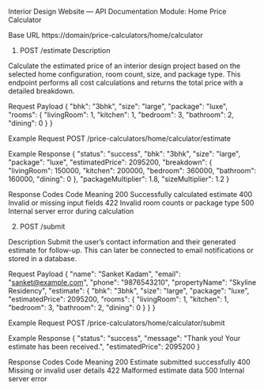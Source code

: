 Interior Design Website — API Documentation
Module: Home Price Calculator


Base URL
https://domain/price-calculators/home/calculator

1. POST /estimate
Description

Calculate the estimated price of an interior design project based on the selected home configuration, room count, size, and package type.
This endpoint performs all cost calculations and returns the total price with a detailed breakdown.

Request Payload
{
  "bhk": "3bhk",
  "size": "large",
  "package": "luxe",
  "rooms": {
    "livingRoom": 1,
    "kitchen": 1,
    "bedroom": 3,
    "bathroom": 2,
    "dining": 0
  }
}

Example Request
POST /price-calculators/home/calculator/estimate

Example Response
{
  "status": "success",
  "bhk": "3bhk",
  "size": "large",
  "package": "luxe",
  "estimatedPrice": 2095200,
  "breakdown": {
    "livingRoom": 150000,
    "kitchen": 200000,
    "bedroom": 360000,
    "bathroom": 160000,
    "dining": 0
  },
  "packageMultiplier": 1.8,
  "sizeMultiplier": 1.2
}

Response Codes
Code	Meaning
200	    Successfully calculated estimate
400	    Invalid or missing input fields
422	    Invalid room counts or package type
500	    Internal server error during calculation








2. POST /submit

Description
Submit the user’s contact information and their generated estimate for follow-up.
This can later be connected to email notifications or stored in a database.

Request Payload
{
  "name": "Sanket Kadam",
  "email": "sanket@example.com",
  "phone": "9876543210",
  "propertyName": "Skyline Residency",
  "estimate": {
    "bhk": "3bhk",
    "size": "large",
    "package": "luxe",
    "estimatedPrice": 2095200,
    "rooms": {
      "livingRoom": 1,
      "kitchen": 1,
      "bedroom": 3,
      "bathroom": 2,
      "dining": 0
    }
  }
}

Example Request
POST /price-calculators/home/calculator/submit

Example Response
{
  "status": "success",
  "message": "Thank you! Your estimate has been received.",
  "estimatedPrice": 2095200
}

Response Codes
Code	Meaning
200	    Estimate submitted successfully
400	    Missing or invalid user details
422	    Malformed estimate data
500	    Internal server error 